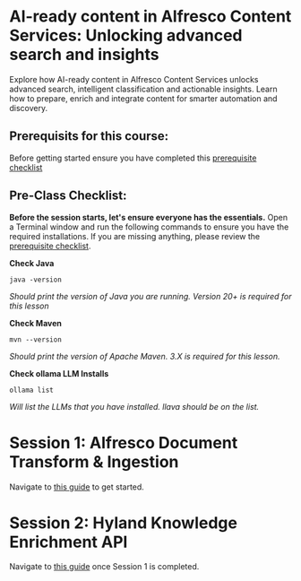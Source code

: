 # AI-ready content in Alfresco Content Services: Unlocking advanced search and insights
Explore how AI-ready content in Alfresco Content Services unlocks advanced search, intelligent classification and actionable insights. Learn how to prepare, enrich and integrate content for smarter automation and discovery.



## Prerequisits for this course:
Before getting started ensure you have completed this [prerequisite checklist](./pre-req.md)


## Pre-Class Checklist:
**Before the session starts, let's ensure everyone has the essentials.** 
Open a Terminal window and run the following commands to ensure you have the required installations. If you are missing anything, please review the [prerequisite checklist](./pre-req.md).

**Check Java**
```
java -version
```
_Should print the version of Java you are running. Version 20+ is required for this lesson_

**Check Maven**
```
mvn --version
```
_Should print the version of Apache Maven. 3.X is required for this lesson._


**Check ollama LLM Installs**
```
ollama list
```
_Will list the LLMs that you have installed. llava should be on the list._


# Session 1: Alfresco Document Transform & Ingestion
Navigate to [this guide](/class-guides/session-1.md) to get started.

# Session 2: Hyland Knowledge Enrichment API
Navigate to [this guide](/class-guides/session-2.md) once Session 1 is completed.

